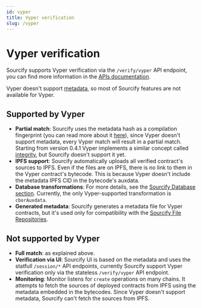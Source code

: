 ```yaml
---
id: vyper
title: Vyper verification
slug: /vyper
---
```


# Vyper verification

Sourcify supports Vyper verification via the `/verify/vyper` API endpoint, you can find more information in the [APIs documentation](/docs/api/).

Vyper doesn't support [metadata](/docs/metadata/), so most of Sourcify features are not available for Vyper.

## Supported by Vyper

- **Partial match**: Sourcify uses the metadata hash as a compilation fingerprint (you can read more about it [here](/docs/full-vs-partial-match)), since Vyper doesn't support metadata, every Vyper match will result in a partial match. Starting from version 0.4.1 Vyper implements a similar concept called [integrity](https://docs.vyperlang.org/en/stable/compiling-a-contract.html#integrity-hash), but Sourcify doesn't support it yet.
- **IPFS support**: Sourcify automatically uploads all verified contract's sources to IPFS. Even if the files are on IPFS, there is no link to them in the Vyper contract's bytecode. This is because Vyper doesn't include the metadata IPFS CID in the bytecode's auxdata.
- **Database transformations**: For more details, see the [Sourcify Database section](/docs/repository/sourcify-database/). Currently, the only Vyper-supported transformation is `cborAuxdata`.
- **Generated metadata**: Sourcify generates a metadata file for Vyper contracts, but it's used only for compatibility with the [Sourcify File Repositories](/docs/repository/file-repositories/).

## Not supported by Vyper

- **Full match**: as explained above.
- **Verification via UI**: Sourcify UI is based on the metadata and uses the statfull `/session/*` API endpoints, currently Sourcify support Vyper verification only via the stateless `/verify/vyper` API endpoint.
- **Monitoring**: Monitor listens for `create` operations on many chains. It attempts to fetch the sources of deployed contracts from IPFS using the metadata embedded in the bytecodes. Since Vyper doesn't support metadata, Sourcify can't fetch the sources from IPFS.
